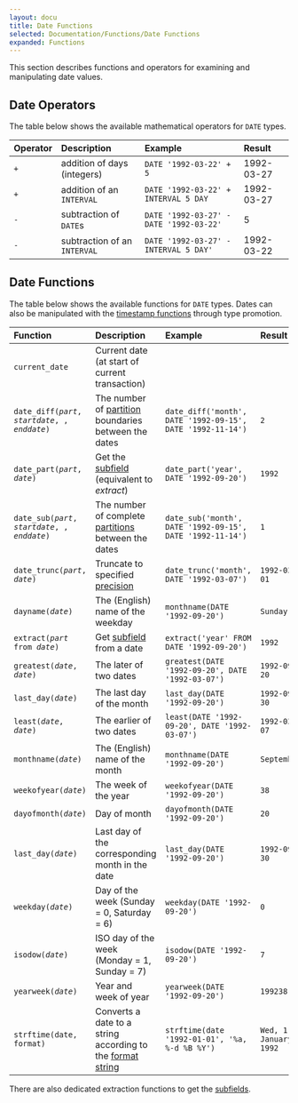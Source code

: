 ```yaml
---
layout: docu
title: Date Functions
selected: Documentation/Functions/Date Functions
expanded: Functions
---
```

This section describes functions and operators for examining and manipulating date values.

## Date Operators
The table below shows the available mathematical operators for `DATE` types.

| Operator | Description | Example | Result |
|:---|:---|:---|:---|
| `+` | addition of days (integers) | `DATE '1992-03-22' + 5` | 1992-03-27 |
| `+` | addition of an `INTERVAL` | `DATE '1992-03-22' + INTERVAL 5 DAY` | 1992-03-27 |
| `-` | subtraction of `DATE`s | `DATE '1992-03-27' - DATE '1992-03-22'` | 5 |
| `-` | subtraction of an `INTERVAL` | `DATE '1992-03-27' - INTERVAL 5 DAY'` | 1992-03-22 |

## Date Functions
The table below shows the available functions for `DATE` types.
Dates can also be manipulated with the [timestamp functions](/docs/sql/functions/timestamp) through type promotion.

| Function | Description | Example | Result |
|:---|:---|:---|:---|
| `current_date` | Current date (at start of current transaction) | | |
| `date_diff(`*`part`*`, `*`startdate`*`, , `*`enddate`*`)` | The number of [partition](/docs/sql/functions/datepart) boundaries between the dates | `date_diff('month', DATE '1992-09-15', DATE '1992-11-14')` | `2` |
| `date_part(`*`part`*`, `*`date`*`)` | Get the [subfield](/docs/sql/functions/datepart) (equivalent to *extract*) | `date_part('year', DATE '1992-09-20')` | `1992` |
| `date_sub(`*`part`*`, `*`startdate`*`, , `*`enddate`*`)` | The number of complete [partitions](/docs/sql/functions/datepart) between the dates | `date_sub('month', DATE '1992-09-15', DATE '1992-11-14')` | `1` |
| `date_trunc(`*`part`*`, `*`date`*`)` | Truncate to specified [precision](/docs/sql/functions/datepart) | `date_trunc('month', DATE '1992-03-07')` | `1992-03-01` |
| `dayname(`*`date`*`)` | The (English) name of the weekday | `monthname(DATE '1992-09-20')` | `Sunday` |
| `extract(`*`part`* `from `*`date`*`)` | Get [subfield](/docs/sql/functions/datepart) from a date | `extract('year' FROM DATE '1992-09-20')` | `1992` |
| `greatest(`*`date`*`, `*`date`*`)` | The later of two dates | `greatest(DATE '1992-09-20', DATE '1992-03-07')` | `1992-09-20` |
| `last_day(`*`date`*`)` | The last day of the month | `last_day(DATE '1992-09-20')` | `1992-09-30` |
| `least(`*`date`*`, `*`date`*`)` | The earlier of two dates | `least(DATE '1992-09-20', DATE '1992-03-07')` | `1992-03-07` |
| `monthname(`*`date`*`)` | The (English) name of the month | `monthname(DATE '1992-09-20')` | `September` |
| `weekofyear(`*`date`*`)` | The week of the year | `weekofyear(DATE '1992-09-20')` | `38` |
| `dayofmonth(`*`date`*`)` | Day of month | `dayofmonth(DATE '1992-09-20')` | `20` |
| `last_day(`*`date`*`)` | Last day of the corresponding month in the date | `last_day(DATE '1992-09-20')` | `1992-09-30` |
| `weekday(`*`date`*`)` | Day of the week (Sunday = 0, Saturday = 6) | `weekday(DATE '1992-09-20')` | `0` |
| `isodow(`*`date`*`)` | ISO day of the week (Monday = 1, Sunday = 7) | `isodow(DATE '1992-09-20')` | `7` |
| `yearweek(`*`date`*`)` | Year and week of year | `yearweek(DATE '1992-09-20')` | `199238` |
| `strftime(date, format)` | Converts a date to a string according to the [format string](/docs/sql/functions/dateformat) | `strftime(date '1992-01-01', '%a, %-d %B %Y')` | `Wed, 1 January 1992` |

There are also dedicated extraction functions to get the [subfields](/docs/sql/functions/datepart).
